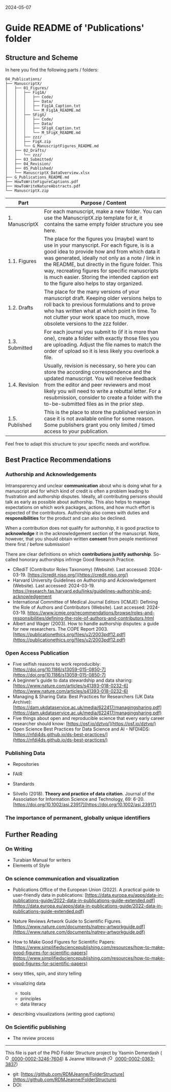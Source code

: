 2024-05-07


# Guide README of 'Publications' folder

## Structure and Scheme

In here you find the following parts / folders:

```
04_Publications/
├── ManuscriptX/
│   ├── 01_Figures/
│   │   ├── Fig1A/
│   │   │   ├── Code/
│   │   │   ├── Data/
│   │   │   ├── Fig1A_Caption.txt
│   │   │   └── M_Fig1A_README.md
│   │   ├── SFigX/
│   │   │   ├── Code/
│   │   │   ├── Data/
│   │   │   ├── SFigX_Caption.txt
│   │   │   └── M_SFigX_README.md
│   │   ├── zzz/
│   │   ├── FigX.zip
│   │   └── G_ManuscriptFigures_README.md
│   ├── 02_Drafts/
│   │   └── zzz/
│   ├── 03_Submitted/
│   ├── 04_Revision/
│   ├── 05_Published/
│   └── ManuscriptX_DataOverview.xlsx
├── G_Publications_README.md
├── HowToWriteFigureCaptions.pdf
├── HowToWriteNatureAbstracts.pdf
└── ManuscriptX.zip

```


| Part         		| Purpose / Content   |
|--------------		|-----------|
| 1. ManuscriptX 		| For each manuscript, make a new folder. You can use the ManuscriptX.zip template for it, it contains the same empty folder structure you see here.  |
| 1.1. Figures  		| The place for the figures you (maybe) want to use in your manyscript. For each figure, is is a good idea to provide how and from which data it was generated, ideally not only as a note / link in the README, but directly in the figure folder. This way, recreating figures for specific manuscripts is much easier. Storing the intended caption ext to the figure also helps to stay organized.|
| 1.2. Drafts 	| The place for the many versions of your manuscript draft. Keeping older versions helps to roll back to previous formulations and to prove who has written what at which point in time. To not clutter your work space too much, move obsolete versions to the zzz folder.|
| 1.3. Submitted 	| For each journal you submit to (if it is more than one), create a folder with exactly those files you are uploading. Adjust the file names to match the order of upload so it is less likely you overlook a file. |
| 1.4. Revision 		| Usually, revision is necessary, so here you can store the according correspondence and the updated manuscript. You will receive feedback from the editor and peer reviewers and most likely you will need to write a rebuttal letter. For a resubmission, consider to create a folder with the to-be-submitted files as in the prior step.|
| 1.5. Published 		| This is the place to store the published version in case it is not available online for some reason. Some publishers grant you only limited / timed access to your publication.|

Feel free to adapt this structure to your specific needs and workflow.


## Best Practice Recommendations

### Authorship and Acknowledgements
Intransparency and unclear **communication** about who is doing what for a manuscript and for which kind of credit is often a problem leading to frustration and authorship disputes. Ideally, all contributing persons should talk as early as possible about authorship. This also helps to manage expectations on which work packages, actions, and how much effort is expected of the contributors. Authorship also comes with duties and **responsibilities** for the product and can also be declined.

When a contribution does not qualify for authorship, it is good practice to **acknowledge** it in the acknowledgement section of the manuscript. Note, however, that you should obtain written **consent** from people mentioned there first / before submission!

There are clear definitions on which **contributions justify authorship**. So-called honorary authorships infringe Good Research Practice.
* CRediT (Contributor Roles Taxonomy) (Website). Last accessed: 2024-03-19. [https://credit.niso.org/](https://credit.niso.org/)
* Harvard University Guidelines on Authorship and Acknowledgement (Website). Last accessed: 2024-03-19. https://research.fas.harvard.edu/links/guidelines-authorship-and-acknowledgement
* International Committee of Medical Journal Editors (ICMJE): Defining the Role of Authors and Contributors (Website). Last accessed: 2024-03-19. https://www.icmje.org/recommendations/browse/roles-and-responsibilities/defining-the-role-of-authors-and-contributors.html
* Albert and Wager (2003). How to handle authorship disputes: a guide for new researchers. The COPE Report 2003. [https://publicationethics.org/files/u2/2003pdf12.pdf](https://publicationethics.org/files/u2/2003pdf12.pdf)


### Open Access Publication
* Five selfish reasons to work reproducibly: [https://doi.org/10.1186/s13059-015-0850-7](https://doi.org/10.1186/s13059-015-0850-7)
* A beginner’s guide to data stewardship and data sharing: [https://www.nature.com/articles/s41393-018-0232-6](https://www.nature.com/articles/s41393-018-0232-6)
* Managing & Sharing Data: Best Practices for Researchers (UK Data Archive): [https://dam.ukdataservice.ac.uk/media/622417/managingsharing.pdf](https://dam.ukdataservice.ac.uk/media/622417/managingsharing.pdf) 
* Five things about open and reproducible science that every early career researcher should know: [https://osf.io/dztvq/](https://osf.io/dztvq/) 
* Open Science Best Practices for Data Science and AI - NFDI4DS: [https://nfdi4ds.github.io/ds-best-practices/](https://nfdi4ds.github.io/ds-best-practices/)


### Publishing Data
* Repositories
* FAIR
* Standards

* Silvello (2018). **Theory and practice of data citation**. Journal of the Association for Information Science and Technology, 69: 6-20. [https://doi.org/10.1002/asi.23917](https://doi.org/10.1002/asi.23917)

### The importance of permanent, globally unique identifiers



## Further Reading

### On Writing
* Turabian Manual for writers
* Elements of Style


### On science communication and visualization

* Publications Office of the European Union (2022). A practical guide to user-friendly data in publications: [https://data.europa.eu/apps/data-in-publications-guide/2022-data-in-publications-guide-extended.pdf](https://data.europa.eu/apps/data-in-publications-guide/2022-data-in-publications-guide-extended.pdf) 
* Nature Reviews Artwork Guide to Scientific Figures. [https://www.nature.com/documents/natrev-artworkguide.pdf](https://www.nature.com/documents/natrev-artworkguide.pdf)
* How to Make Good Figures for Scientific Papers: [https://www.simplifiedsciencepublishing.com/resources/how-to-make-good-figures-for-scientific-papers](https://www.simplifiedsciencepublishing.com/resources/how-to-make-good-figures-for-scientific-papers)

* sexy titles, spin, and story telling
* visualizing data
	* tools
	* principles
	* data literacy
* describing visualizations (writing good captions)

### On Scientific publishing

* The review process

_____

This file is part of the PhD Folder Structure project by Yasmin Demerdash (<a href="https://orcid.org/0000-0002-3246-7604"><img alt="ORCID logo" src="https://info.orcid.org/wp-content/uploads/2019/11/orcid_16x16.png" width="16" height="16" /> 0000-0002-3246-7604</a>) & Jeanne  Wilbrandt (<a href="https://orcid.org/0000-0002-0363-3837"><img alt="ORCID logo" src="https://info.orcid.org/wp-content/uploads/2019/11/orcid_16x16.png" width="16" height="16" /> 0000-0002-0363-3837</a>)

* git: [https://github.com/RDMJeanne/FolderStructure](https://github.com/RDMJeanne/FolderStructure)
* DOI: 

